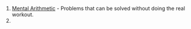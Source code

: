 1. [Mental Arithmetic](zero-to-hero/mental-arithmetic.md) - Problems that can be
   solved without doing the real workout.
2.
